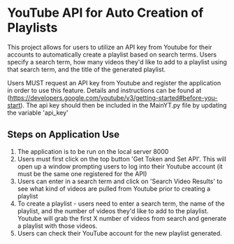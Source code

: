 # YouTube API for Auto Creation of Playlists 

This project allows for users to utilize an API key from Youtube for their accounts to automatically create a playlist based on search terms. Users specify a search term, how many videos they'd like to add to a playlist using that search term, and the title of the generated playlist. 

Users MUST request an API key from Youtube and register the application in order to use this feature. Details and instructions can be found at (https://developers.google.com/youtube/v3/getting-started#before-you-start). The api key should then be included in the MainYT.py file by updating the variable 'api_key'

## Steps on Application Use
1. The application is to be run on the local server 8000
2. Users must first click on the top button 'Get Token and Set API'. This will open up a window prompting users to log into their Youtube account (it must be the same one registered for the API)
3. Users can enter in a search term and click on 'Search Video Results' to see what kind of videos are pulled from Youtube prior to creating a playlist
4. To create a playlist - users need to enter a search term, the name of the playlist, and the number of videos they'd like to add to the playlist. Youtube will grab the first X number of videos from search and generate a playlist with those videos.
5. Users can check their YouTube account for the new playlist generated. 